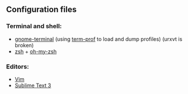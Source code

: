 ## Configuration files

### Terminal and shell:
- [gnome-terminal](/gnome-terminal.conf) (using [term-prof](https://github.com/Sorebit/bin/blob/master/term-prof) to load and dump profiles) (urxvt is broken)
- [zsh](/.zshrc) + [oh-my-zsh](/.oh-my-zsh/themes)

### Editors:
- [Vim](/.vimrc)
- [Sublime Text 3](/.config/sublime-text-3/Packages/User/Preferences.sublime-settings)

